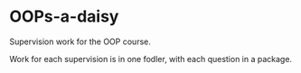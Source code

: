 OOPs-a-daisy
============

Supervision work for the OOP course.

Work for each supervision is in one fodler, with each question in a package.
